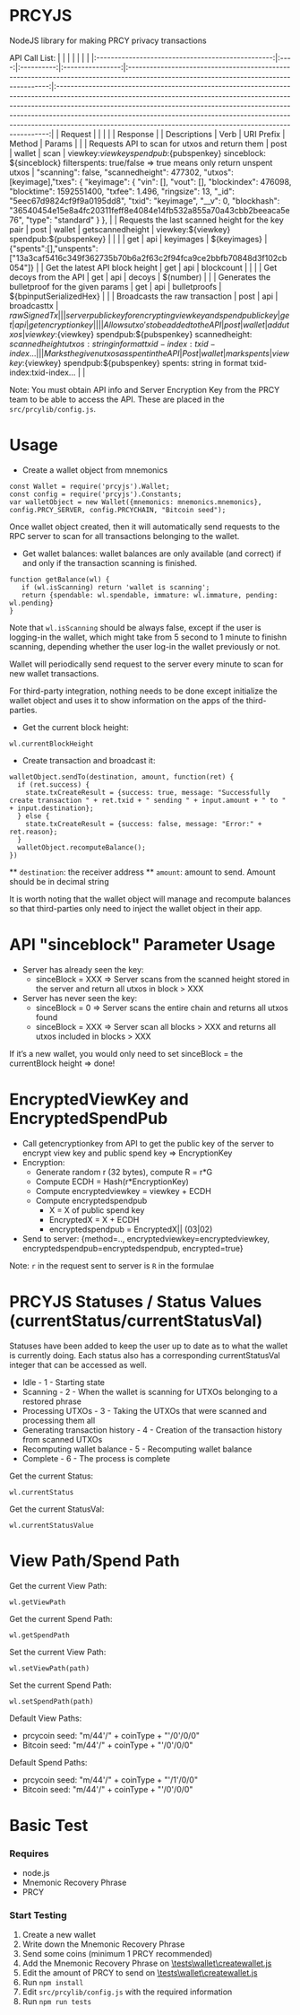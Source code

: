 # PRCYJS
NodeJS library for making PRCY privacy transactions

API Call List:
|                                                   |      |            |                  |                                                                                                                                        |                                                                                                                                                                                                                                                                                                                                                                                                      |
|:-------------------------------------------------:|:----:|:----------:|:----------------:|:--------------------------------------------------------------------------------------------------------------------------------------:|:----------------------------------------------------------------------------------------------------------------------------------------------------------------------------------------------------------------------------------------------------------------------------------------------------------------------------------------------------------------------------------------------------:|
|                      Request                      |      |            |                  |                                                                                                                                        | Response                                                                                                                                                                                                                                                                                                                                                                                             |
| Descriptions                                      | Verb | URI Prefix | Method           | Params                                                                                                                                 |                                                                                                                                                                                                                                                                                                                                                                                                      |
| Requests API to scan for utxos and return them    | post | wallet     | scan             | viewkey:${viewkey}  spendpub:${pubspenkey}  sinceblock: ${sinceblock} filterspents: true/false => true means only return unspent utxos | "scanning": false, "scannedheight": 477302,    "utxos": [keyimage],"txes": { "keyimage": {   "vin": [],   "vout": [],   "blockindex": 476098,   "blocktime": 1592551400,   "txfee": 1.496,   "ringsize": 13,   "_id": "5eec67d9824cf9f9a0195dd8",   "txid": "keyimage",   "__v": 0,   "blockhash": "36540454e15e8a4fc20311feff8e4084e14fb532a855a70a43cbb2beeaca5e76",   "type": "standard"   }   }, |
| Requests the last scanned height for the key pair | post | wallet     | getscannedheight | viewkey:${viewkey}  spendpub:${pubspenkey}                                                                                             |                                                                                                                                                                                                                                                                                                                                                                                                      |
|                                                   | get  | api        | keyimages        | ${keyimages}                                                                                                                           | {"spents":[],"unspents":["13a3caf5416c349f362735b70b6a2f63c2f94fca9ce2bbfb70848d3f102cb054"]}                                                                                                                                                                                                                                                                                                        |
| Get the latest API block height                   | get  | api        | blockcount       |                                                                                                                                        |                                                                                                                                                                                                                                                                                                                                                                                                      |
| Get decoys from the API                           | get  | api        | decoys           | $(number)                                                                                                                              |                                                                                                                                                                                                                                                                                                                                                                                                      |
| Generates the bulletproof for the given params   | get  | api        | bulletproofs     | ${bpinputSerializedHex}                                                                                                                |                                                                                                                                                                                                                                                                                                                                                                                                      |
| Broadcasts the raw transaction                    | post | api        | broadcasttx      | ${rawSignedTx}                                                                                                                         |                                                                                                                                                                                                                                                                                                                                                                                                      |
|server public key for encrypting view key and spend public key| get  | api        | getencryptionkey |                                                                                                                                        |                                                                                                                                                                                                                                                                                                                                                                                                      |
| Allows utxo's to be added to the API              | post | wallet     | addutxos         | viewkey:${viewkey} spendpub:${pubspenkey} scannedheight: ${scannedheight} utxos: string in format txid-index:txid-index...             |                                                                                                                                                                                                                                                                                                                                                                                                      |
| Marks the given utxos as spent in the API         | Post | wallet     | markspents       | viewkey:${viewkey} spendpub:${pubspenkey} spents: string in format txid-index:txid-index...                                            |                                                                                                                                                                                                                                                                                                                                                                                                      |


Note: You must obtain API info and Server Encryption Key from the PRCY team to be able to access the API. These are placed in the `src/prcylib/config.js`.

Usage
===============
* Create a wallet object from mnemonics
```
const Wallet = require('prcyjs').Wallet;
const config = require('prcyjs').Constants;
var walletObject = new Wallet({mnemonics: mnemonics.mnemonics}, config.PRCY_SERVER, config.PRCYCHAIN, "Bitcoin seed");
```

Once wallet object created, then it will automatically send requests to the RPC server to scan for all transactions belonging to the wallet.

* Get wallet balances: wallet balances are only available (and correct) if and only if the transaction scanning is finished. 
```
function getBalance(wl) {
   if (wl.isScanning) return 'wallet is scanning';
   return {spendable: wl.spendable, immature: wl.immature, pending: wl.pending}
}
```
Note that `wl.isScanning` should be always false, except if the user is logging-in the wallet, which might take from 5 second to 1 minute to finishn scanning, depending whether the user log-in the wallet previously or not.

Wallet will periodically send request to the server every minute to scan for new wallet transactions.

For third-party integration, nothing needs to be done except initialize the wallet object and uses it to show information on the apps of the third-parties.

* Get the current block height: 
```
wl.currentBlockHeight
```

* Create transaction and broadcast it:
```
walletObject.sendTo(destination, amount, function(ret) {
  if (ret.success) {
    state.txCreateResult = {success: true, message: "Successfully create transaction " + ret.txid + " sending " + input.amount + " to " + input.destination};
  } else {
    state.txCreateResult = {success: false, message: "Error:" + ret.reason};
  }
  walletObject.recomputeBalance();
})
```
   ** `destination`: the receiver address
   ** `amount`: amount to send. Amount should be in decimal string

It is worth noting that the wallet object will manage and recompute balances so that third-parties only need to inject the wallet object in their app.

API "sinceblock" Parameter Usage
===============
* Server has already seen the key:
    * sinceBlock = XXX => Server scans from the scanned height stored in the server and return all utxos in block > XXX
* Server has never seen the key:
    * sinceBlock = 0 => Server scans the entire chain and returns all utxos found
    * sinceBlock = XXX => Server scan all blocks > XXX and returns all utxos included in blocks > XXX

If it’s a new wallet, you would only need to set sinceBlock = the currentBlock height => done!

EncryptedViewKey and EncryptedSpendPub
================
* Call getencryptionkey from API to get the public key of the server to encrypt view key and public spend key => EncryptionKey
* Encryption:
    * Generate random r (32 bytes), compute R = r*G
    * Compute ECDH = Hash(r*EncryptionKey)
    * Compute encryptedviewkey = viewkey + ECDH
    * Compute encryptedspendpub
        * X = X of public spend key
        * EncryptedX = X + ECDH
        * encryptedspendpub = EncryptedX|| (03|02)
* Send to server: {method=.., encryptedviewkey=encryptedviewkey, encryptedspendpub=encryptedspendpub, encrypted=true}

Note: `r` in the request sent to server is `R` in the formulae

PRCYJS Statuses / Status Values (currentStatus/currentStatusVal)
================
Statuses have been added to keep the user up to date as to what the wallet is currently doing. Each status also has a corresponding currentStatusVal integer that can be accessed as well.
* Idle - 1 - Starting state
* Scanning - 2 - When the wallet is scanning for UTXOs belonging to a restored phrase
* Processing UTXOs - 3 - Taking the UTXOs that were scanned and processing them all
* Generating transaction history - 4 - Creation of the transaction history from scanned UTXOs
* Recomputing wallet balance - 5 - Recomputing wallet balance
* Complete - 6 - The process is complete

Get the current Status: 
```
wl.currentStatus
```
Get the current StatusVal: 
```
wl.currentStatusValue
```

View Path/Spend Path
================
Get the current View Path: 
```
wl.getViewPath
```
Get the current Spend Path:  
```
wl.getSpendPath
```

Set the current View Path: 
```
wl.setViewPath(path)
```
Set the current Spend Path:  
```
wl.setSpendPath(path)
```
Default View Paths:
- prcycoin seed: "m/44'/" + coinType + "'/0'/0/0"
- Bitcoin seed: "m/44'/" + coinType + "'/0'/0/0"

Default Spend Paths:
- prcycoin seed: "m/44'/" + coinType + "'/1'/0/0"
- Bitcoin seed: "m/44'/" + coinType + "'/0'/0/0"

Basic Test
================

### Requires
*  node.js 
*  Mnemonic Recovery Phrase
*  PRCY

### Start Testing
1. Create a new wallet
2. Write down the Mnemonic Recovery Phrase
3. Send some coins (minimum 1 PRCY recommended)
4. Add the Mnemonic Recovery Phrase on [\tests\wallet\createwallet.js](https://github.com/PRCYCoin/PRCYJS/blob/master/tests/wallet/createwallet.js#L5)
5. Edit the amount of PRCY to send on [\tests\wallet\createwallet.js](https://github.com/PRCYCoin/PRCYJS/blob/master/tests/wallet/createwallet.js#L9)
6. Run `npm install`
7. Edit `src/prcylib/config.js` with the required information
8. Run `npm run tests`
